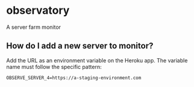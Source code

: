 # observatory
A server farm monitor

## How do I add a new server to monitor?
Add the URL as an environment variable on the Heroku app. The variable name must follow the specific pattern:

```OBSERVE_SERVER_4=https://a-staging-environment.com```
